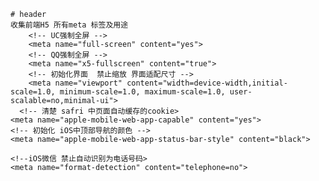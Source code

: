    # header
    收集前端H5 所有meta 标签及用途
		<!-- UC强制全屏 -->
		<meta name="full-screen" content="yes">
		<!-- QQ强制全屏 -->
		<meta name="x5-fullscreen" content="true">
		<!-- 初始化界面  禁止缩放 界面适配尺寸 -->
		<meta name="viewport" content="width=device-width,initial-scale=1.0, minimum-scale=1.0, maximum-scale=1.0, user-scalable=no,minimal-ui">
	  <!-- 清楚 safri 中页面自动缓存的cookie>	
    <meta name="apple-mobile-web-app-capable" content="yes">
    <!-- 初始化 iOS中顶部导航的颜色 -->
    <meta name="apple-mobile-web-app-status-bar-style" content="black">
    
    <!--iOS微信 禁止自动识别为电话号码>		
    <meta name="format-detection" content="telephone=no">
